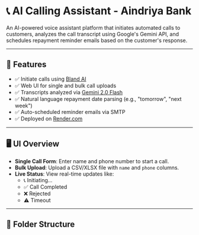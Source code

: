 # 📞 AI Calling Assistant - Aindriya Bank

An AI-powered voice assistant platform that initiates automated calls to customers, analyzes the call transcript using Google's Gemini API, and schedules repayment reminder emails based on the customer's response.

---

## 🚀 Features

- ✅ Initiate calls using [Bland AI](https://www.bland.ai/)
- ✅ Web UI for single and bulk call uploads
- ✅ Transcripts analyzed via [Gemini 2.0 Flash](https://ai.google.dev/)
- ✅ Natural language repayment date parsing (e.g., "tomorrow", "next week")
- ✅ Auto-scheduled reminder emails via SMTP
- ✅ Deployed on [Render.com](https://render.com)

---

## 🖥️ UI Overview

- **Single Call Form**: Enter name and phone number to start a call.
- **Bulk Upload**: Upload a CSV/XLSX file with `name` and `phone` columns.
- **Live Status**: View real-time updates like:
  - 📞 Initiating...
  - ✅ Call Completed
  - ❌ Rejected
  - ⚠️ Timeout

---

## 📁 Folder Structure

